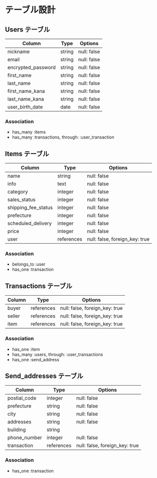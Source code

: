 # テーブル設計

## Users テーブル

| Column             | Type    | Options     |
| ------------------ | ------- | ----------- |
| nickname           | string  | null: false |
| email              | string  | null: false |
| encrypted_password | string  | null: false |
| first_name         | string  | null: false |
| last_name          | string  | null: false |
| first_name_kana    | string  | null: false |
| last_name_kana     | string  | null: false |
| user_birth_date    | date    | null: false |

### Association

- has_many :items
- has_many :transactions, through: :user_transaction


## Items テーブル

| Column              | Type       | Options                        |
| ------------------- | ---------- | ------------------------------ |
| name                | string     | null: false                    |
| info                | text       | null: false                    |
| category            | integer    | null: false                    |
| sales_status        | integer    | null: false                    |
| shipping_fee_status | integer    | null: false                    |
| prefecture          | integer    | null: false                    |
| scheduled_delivery  | integer    | null: false                    |
| price               | integer    | null: false                    |
| user                | references | null: false, foreign_key: true |

### Association

- belongs_to :user
- has_one :transaction


## Transactions テーブル

| Column     | Type       | Options                        |
| ---------- | ---------- | ------------------------------ |
| buyer      | references | null: false, foreign_key: true |
| seller     | references | null: false, foreign_key: true |
| item       | references | null: false, foreign_key: true |

### Association

- has_one :item
- has_many :users, through: :user_transactions
- has_one :send_address


## Send_addresses テーブル

| Column       | Type       | Options                        |
| ------------ | ---------- | ------------------------------ |
| postial_code | integer    | null: false                    |
| prefecture   | string     | null: false                    |
| city         | string     | null: false                    |
| addresses    | string     | null: false                    |
| building     | string     |                                |
| phone_number | integer    | null: false                    |
| transaction  | references | null: false, foreign_key: true |

### Association

- has_one :transaction
